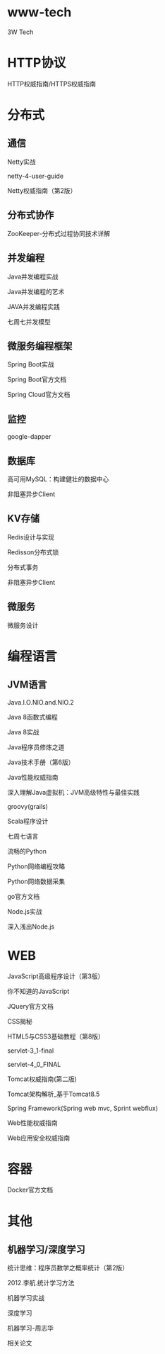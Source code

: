# www-tech
3W Tech

# HTTP协议
HTTP权威指南/HTTPS权威指南

# 分布式
## 通信
Netty实战

netty-4-user-guide

Netty权威指南（第2版）

## 分布式协作
ZooKeeper-分布式过程协同技术详解

## 并发编程
Java并发编程实战

Java并发编程的艺术

JAVA并发编程实践

七周七并发模型

## 微服务编程框架
Spring Boot实战

Spring Boot官方文档

Spring Cloud官方文档

## 监控
google-dapper

## 数据库
高可用MySQL：构建健壮的数据中心

非阻塞异步Client

## KV存储
Redis设计与实现

Redisson分布式锁

分布式事务

非阻塞异步Client

## 微服务
微服务设计

# 编程语言

## JVM语言
Java.I.O.NIO.and.NIO.2

Java 8函数式编程

Java 8实战

Java程序员修炼之道

Java技术手册（第6版）

Java性能权威指南

深入理解Java虚拟机：JVM高级特性与最佳实践

groovy(grails)

Scala程序设计

七周七语言

流畅的Python

Python网络编程攻略

Python网络数据采集

go官方文档

Node.js实战

深入浅出Node.js

# WEB
JavaScript高级程序设计（第3版）

你不知道的JavaScript

JQuery官方文档

CSS揭秘

HTML5与CSS3基础教程（第8版）

servlet-3_1-final

servlet-4_0_FINAL

Tomcat权威指南(第二版)

Tomcat架构解析_基于Tomcat8.5

Spring Framework(Spring web mvc, Sprint webflux)

Web性能权威指南

Web应用安全权威指南

# 容器
Docker官方文档

# 其他
## 机器学习/深度学习
统计思维：程序员数学之概率统计（第2版）

2012.李航.统计学习方法

机器学习实战

深度学习

机器学习-周志华

相关论文

